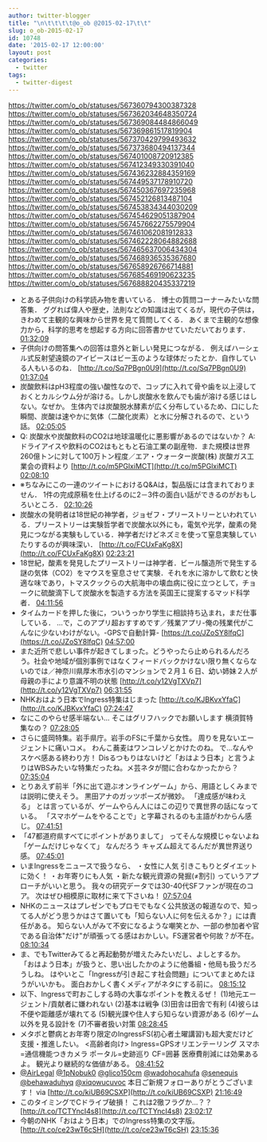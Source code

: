```yaml
---
author: twitter-blogger
title: "\n\t\t\t\t@o_ob @2015-02-17\t\t"
slug: o_ob-2015-02-17
id: 10748
date: '2015-02-17 12:00:00'
layout: post
categories:
  - twitter
tags:
  - twitter-digest
---
```


https://twitter.com/o_ob/statuses/567360794300387328 https://twitter.com/o_ob/statuses/567362034648350724 https://twitter.com/o_ob/statuses/567369084484866049 https://twitter.com/o_ob/statuses/567369861517819904 https://twitter.com/o_ob/statuses/567370429799493632 https://twitter.com/o_ob/statuses/567373680494137344 https://twitter.com/o_ob/statuses/567401008720912385 https://twitter.com/o_ob/statuses/567412349330391040 https://twitter.com/o_ob/statuses/567436232884359169 https://twitter.com/o_ob/statuses/567449537178910720 https://twitter.com/o_ob/statuses/567450367697235968 https://twitter.com/o_ob/statuses/567452126813487104 https://twitter.com/o_ob/statuses/567453834344030209 https://twitter.com/o_ob/statuses/567454629051387904 https://twitter.com/o_ob/statuses/567457662275579904 https://twitter.com/o_ob/statuses/567461062081912833 https://twitter.com/o_ob/statuses/567462228064882688 https://twitter.com/o_ob/statuses/567465637006434304 https://twitter.com/o_ob/statuses/567468936535367680 https://twitter.com/o_ob/statuses/567658926766714881 https://twitter.com/o_ob/statuses/567685469190623235 https://twitter.com/o_ob/statuses/567688820435337219  

*   とある子供向けの科学読み物を書いている． 博士の質問コーナーみたいな問答集． ググれば偉人や歴史，法則などの知識は出てくるが，現代の子供は，きわめて主観的な興味から世界を見て質問してくる． あくまで主観的な想像力から，科学的思考を想起する方向に回答書かせていただいております． [01:32:09](https://twitter.com/o_ob/statuses/567360794300387328)
*   子供向けの問答集への回答は意外と新しい発見につながる． 例えばハーシェル式反射望遠鏡のアイピースはビー玉のような球体だったとか．自作している人もいるのね． [http://t.co/Sq7PBgn0U9](http://t.co/Sq7PBgn0U9) [01:37:04](https://twitter.com/o_ob/statuses/567362034648350724)
*   炭酸飲料はpH3程度の強い酸性なので、コップに入れて骨や歯を以上浸しておくとカルシウム分が溶ける。しかし炭酸水を飲んでも歯が溶ける感じはしない。なぜか。 生体内では炭酸脱水酵素が広く分布しているため、口にした瞬間、炭酸は速やかに気体（二酸化炭素）と水に分解されるので、という話。 [02:05:05](https://twitter.com/o_ob/statuses/567369084484866049)
*   Q: 炭酸水や炭酸飲料のCO2は地球温暖化に悪影響があるのではないか？ A:ドライアイスや飲料のCO2はもともと石油工業の副産物．また規模は世界260億トンに対して100万トン程度／エア・ウォーター炭酸(株) 炭酸ガス工業会の資料より [http://t.co/m5PGlxiMCT](http://t.co/m5PGlxiMCT) [02:08:10](https://twitter.com/o_ob/statuses/567369861517819904)
*   ※ちなみにこの一連のツイートにおけるQ&Aは，製品版には含まれておりません． 1件の完成原稿を仕上げるのに2－3件の面白い話ができるのがおもしろいところ． [02:10:26](https://twitter.com/o_ob/statuses/567370429799493632)
*   炭酸水の発明者は18世紀の神学者，ジョゼフ・プリーストリーといわれている．プリーストリーは実験哲学者で炭酸水以外にも，電気や光学，酸素の発見につながる実験もしている．神学者だけどネズミを使って窒息実験していたりするのが興味深い． [http://t.co/FCUxFaKg8X](http://t.co/FCUxFaKg8X) [02:23:21](https://twitter.com/o_ob/statuses/567373680494137344)
*   18世紀，酸素を発見したプリーストリーは神学者．ビール醸造所で発生する謎の気体（CO2）をマウスを窒息させて実験．それを水に溶かして飲むと快適な味であり，トマスクックらの大航海中の壊血病に役に立つとして，チョークに硫酸滴下して炭酸水を製造する方法を英国王に提案するマッド科学者． [04:11:56](https://twitter.com/o_ob/statuses/567401008720912385)
*   タイムカードを押した後に，ついうっかり学生に相談持ち込まれ，まだ仕事している． …で，このアプリ超おすすめです／残業アプリ-俺の残業代がこんなに少ないわけがない。-GPSで自動計算- [https://t.co/JZoSY8lfqC](https://t.co/JZoSY8lfqC) [04:57:00](https://twitter.com/o_ob/statuses/567412349330391040)
*   また近所で悲しい事件が起きてしまった。どうやったら止められるんだろう。社会や地域が個別事例ではなくフィードバックかけない限り無くならないのでは／神奈川県厚木市水引のマンションで２月１６日、幼い姉妹２人が母親の手により意識不明の状態 [http://t.co/y12VgTXVp7](http://t.co/y12VgTXVp7) [06:31:55](https://twitter.com/o_ob/statuses/567436232884359169)
*   NHKおはよう日本でIngress特集はじまった [http://t.co/KJBKvxYfaC](http://t.co/KJBKvxYfaC) [07:24:47](https://twitter.com/o_ob/statuses/567449537178910720)
*   なにこのやらせ感半端ない... そこはグリフハックでお願いします 横須賀特集なの？ [07:28:05](https://twitter.com/o_ob/statuses/567450367697235968)
*   さらに盛岡特集。岩手県庁。岩手のFSに千葉から女性。 周りを見ないエージェントに痛いコメ。 わんこ蕎麦はワンコレゾとかけたのね。 で...なんやスケベ感ある終わり方！ Disるつもりはないけど「おはよう日本」と言うよりはWBSみたいな特集だったね。メ芸ネタが間に合わなかったから？ [07:35:04](https://twitter.com/o_ob/statuses/567452126813487104)
*   とりあえず前半「外に出て遊ぶオンラインゲーム」から、用語としくみまでは説明に使えそう。 黒田アナのガッツポーズが微妙。 「達成感が味わえる」 とは言っているが、ゲームやらん人にはこの辺りで異世界の話になっている。 「スマホゲームをやることで」と字幕されるのも主語がわからん感じ。 [07:41:51](https://twitter.com/o_ob/statuses/567453834344030209)
*   「47都道府県すべてにポイントがありまして」 ってそんな規模じゃないよね 「ゲームだけじゃなくて」 なんだろう キャズム超えてるんだが異世界送り感。 [07:45:01](https://twitter.com/o_ob/statuses/567454629051387904)
*   いまIngressをニュースで扱うなら、 ・女性に人気 引きこもりとダイエットに効く！ ・お年寄りにも人気 ・新たな観光資源の発掘(≠割引) っていうアプローチがいいと思う。 我々の研究データでは30-40代SFファンが現在のコア。 次はぜひ相模原に取材に来て下さいね！ [07:57:04](https://twitter.com/o_ob/statuses/567457662275579904)
*   NHKのニュースはプレゼンでもプロモでもなく公共放送の報道なので、知ってる人がどう思うかはさて置いても「知らない人に何を伝えるか？」には責任がある。 知らない人がみて不安になるような嘲笑とか、一部の参加者や官である自治体"だけ"が頑張ってる感はおかしい。FS運営者や何故？が不在。 [08:10:34](https://twitter.com/o_ob/statuses/567461062081912833)
*   ま、でもTwitterみてると再起動勢が増えたみたいだし、よしとするか。 「おはよう日本」が扱うと、思い出したかのように他番組・他局も扱うだろうしね。 はやいとこ「Ingressが引き起こす社会問題」についてまとめたほうがいいかも。 面白おかしく書くメディアがネタにする前に。 [08:15:12](https://twitter.com/o_ob/statuses/567462228064882688)
*   以下、Ingressで町おこしする時の大事なポイントを教えるぜ！ (1)地元エージェント/貢献者に嫌われない (2)基本は戦争 (3)田舎は田舎で有利 (4)彼らは不便や距離感が壊れてる (5)観光課や住人すら知らない資源がある (6)ゲーム以外を見る設計を (7)不審者扱い対策 [08:28:45](https://twitter.com/o_ob/statuses/567465637006434304)
*   メタボと鬱病とお年寄り限定のIngressFS(初心者土曜講習)も超大変だけど支援・推進したい。 <高齢者向け> Ingress=GPSオリエンテーリング スマホ=通信機能つきカメラ ポータル=史跡巡り CF=囲碁 医療費削減には効果あるよ。 観光より継続的な価値がある。 [08:41:52](https://twitter.com/o_ob/statuses/567468936535367680)
*   [@AirLegal](https://twitter.com/AirLegal) [@1pNobuk0](https://twitter.com/1pNobuk0) [@glico150cm](https://twitter.com/glico150cm) [@wadohocahufa](https://twitter.com/wadohocahufa) [@senequis](https://twitter.com/senequis) [@behawaduhyq](https://twitter.com/behawaduhyq) [@xiqowucuvoc](https://twitter.com/xiqowucuvoc) 本日ご新規フォローありがとうございます！ via [http://t.co/kiUB69CSXP](http://t.co/kiUB69CSXP) [21:16:49](https://twitter.com/o_ob/statuses/567658926766714881)
*   このタイミングでCドライブ破損！ これは2徹フラグか...？？ [http://t.co/TCTYncI4s8](http://t.co/TCTYncI4s8) [23:02:17](https://twitter.com/o_ob/statuses/567685469190623235)
*   今朝のNHK「おはよう日本」でのIngress特集の文字版。 [http://t.co/ce23wT6cSH](http://t.co/ce23wT6cSH) [23:15:36](https://twitter.com/o_ob/statuses/567688820435337219)